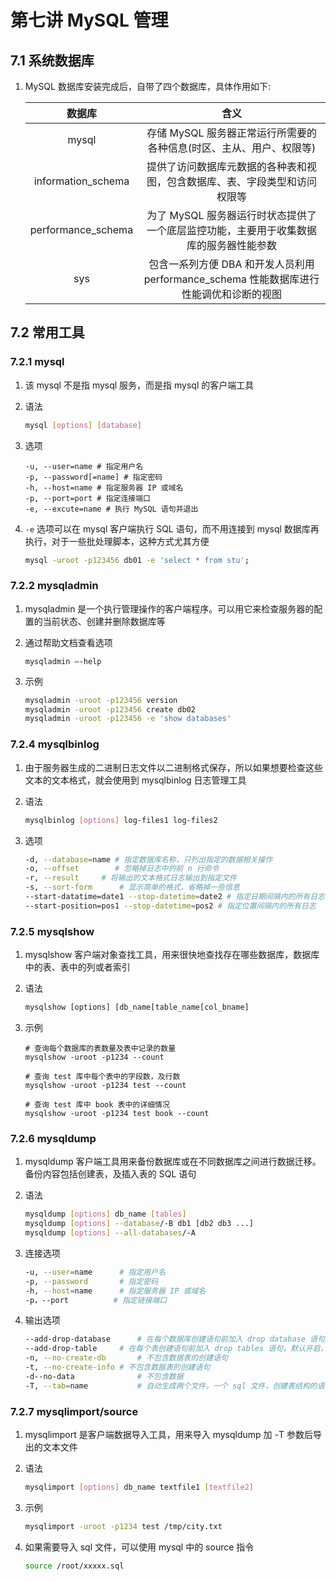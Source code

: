 # 第七讲 MySQL 管理

## 7.1 系统数据库

1. MySQL 数据库安装完成后，自带了四个数据库，具体作用如下:

   |       数据库       |                             含义                             |
   | :----------------: | :----------------------------------------------------------: |
   |       mysql        | 存储 MySQL 服务器正常运行所需要的各种信息(时区、主从、用户、权限等) |
   | information_schema | 提供了访问数据库元数据的各种表和视图，包含数据库、表、字段类型和访问权限等 |
   | performance_schema | 为了 MySQL 服务器运行时状态提供了一个底层监控功能，主要用于收集数据库的服务器性能参数 |
   |        sys         | 包含一系列方便 DBA 和开发人员利用 performance_schema 性能数据库进行性能调优和诊断的视图 |

## 7.2 常用工具

### 7.2.1 mysql

1. 该 mysql 不是指 mysql 服务，而是指 mysql 的客户端工具

2. 语法

   ```bash
   mysql [options] [database]
   ```

3. 选项

   ```
   -u, --user=name # 指定用户名
   -p, --password[=name] # 指定密码
   -h, --host=name # 指定服务器 IP 或域名
   -p, --port=port # 指定连接端口
   -e, --excute=name # 执行 MySQL 语句并退出
   ```

4. `-e` 选项可以在 mysql 客户端执行 SQL 语句，而不用连接到 mysql 数据库再执行，对于一些批处理脚本，这种方式尤其方便

   ```bash
   mysql -uroot -p123456 db01 -e 'select * from stu';
   ```

### 7.2.2 mysqladmin

1. mysqladmin 是一个执行管理操作的客户端程序。可以用它来检查服务器的配置的当前状态、创建并删除数据库等

2. 通过帮助文档查看选项

   ```mysql
   mysqladmin –-help
   ```

3. 示例

   ```bash
   mysqladmin -uroot -p123456 version
   mysqladmin -uroot -p123456 create db02
   mysqladmin -uroot -p123456 -e 'show databases'
   ```

### 7.2.4 mysqlbinlog

1. 由于服务器生成的二进制日志文件以二进制格式保存，所以如果想要检查这些文本的文本格式，就会使用到 mysqlbinlog 日志管理工具

2. 语法

   ```bash
   mysqlbinlog [options] log-files1 log-files2
   ```

3. 选项

   ```bash
   -d, --database=name # 指定数据库名称，只列出指定的数据相关操作
   -o, --offset        # 忽略掉日志中的前 n 行命令
   -r, --result		# 将输出的文本格式日志输出到指定文件
   -s, --sort-form		# 显示简单的格式，省略掉一些信息
   --start-datatime=date1 --stop-datetime=date2 # 指定日期间隔内的所有日志
   --start-position=pos1 --stop-datetime=pos2 # 指定位置间隔内的所有日志
   ```

### 7.2.5 mysqlshow

1. mysqlshow 客户端对象查找工具，用来很快地查找存在哪些数据库，数据库中的表、表中的列或者索引

2. 语法

   ```SQL
   mysqlshow [options] [db_name[table_name[col_bname]
   ```

3. 示例

   ```
   # 查询每个数据库的表数量及表中记录的数量
   mysqlshow -uroot -p1234 --count
   
   # 查询 test 库中每个表中的字段数，及行数
   mysqlshow -uroot -p1234 test --count
   
   # 查询 test 库中 book 表中的详细情况
   mysqlshow -uroot -p1234 test book --count
   ```

### 7.2.6 mysqldump

1. mysqldump 客户端工具用来备份数据库或在不同数据库之间进行数据迁移。备份内容包括创建表，及插入表的 SQL 语句

2. 语法

   ```bash
   mysqldump [options] db_name [tables]
   mysqldump [options] --database/-B db1 [db2 db3 ...]
   mysqldump [options] --all-databases/-A
   ```

3. 连接选项

   ```bash
   -u, --user=name		# 指定用户名
   -p, --password		# 指定密码
   -h, --host=name		# 指定服务器 IP 或域名
   -p，--port          # 指定链接端口
   ```

4. 输出选项

   ```bash
   --add-drop-database		# 在每个数据库创建语句前加入 drop database 语句
   --add-drop-table		# 在每个表创建语句前加入 drop tables 语句，默认开启，不开启(--skip-add-drop-table)
   -n, --no-create-db		# 不包含数据表的创建语句
   -t, --no-create-info	# 不包含数据表的创建语句
   -d--no-data				# 不包含数据
   -T, --tab=name			# 自动生成两个文件，一个 sql 文件，创建表结构的语句，一个 txt 文件，数据文件
   ```

### 7.2.7 mysqlimport/source

1. mysqlimport 是客户端数据导入工具，用来导入 mysqldump 加 -T 参数后导出的文本文件

2. 语法

   ```bash
   mysqlimport [options] db_name textfile1 [textfile2]
   ```

3. 示例

   ```bash
   mysqlimport -uroot -p1234 test /tmp/city.txt
   ```

4. 如果需要导入 sql 文件，可以使用 mysql 中的 source 指令

   ```bash
   source /root/xxxxx.sql
   ```



